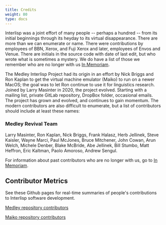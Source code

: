 ```yaml
---
title: Credits
weight: 80
type: docs
---
```


Interlisp was a joint effort of many people -- perhaps a hundred -- from its initial beginnings through its heyday to its virtual disappearance. There are more than we can enumerate or name. There were contributions by employees of BBN, Xerox, and Fuji Xerox and later, employees of Envos and Venue. There are initials in the source code with date of last edit, but who wrote what is sometimes a mystery. We do have a list of those we remember who are no longer with us [In Memoriam](/medley/history/in-memoriam).

The Medley Interlisp Project had its origin in an effort by Nick Briggs and Ron Kaplan to get the virtual machine emulator (Maiko) to run on a newer MacOS; the goal was to let Ron continue to use it for linguistics research. Joined by Larry Masinter in 2020, the project evolved. Starting with a mailing list, private GitLab repository, DropBox folder, occasional emails. The project has grown and evolved, and continues to gain momentum. The modern contributors are also difficult to enumerate, but a list of contributors should include at least these names:


### Medley Revival Team

Larry Masinter, Ron Kaplan, Nick Briggs, Frank Halasz, Herb Jellinek, Steve Kaisler, Wayne Marci, Paul McJones, Bruce Mitchener, John Cowan, Arun Welch, Michele Denber, Blake McBride, Abe Jellinek, Bill Stumbo, Matt Heffron, Eric Kaltman, Paolo Amoroso, Andrew Sengul.

For information about past contributors who are no longer with us, go to [In Memoriam](/medley/history/in-memoriam).


## Contributor Metrics

See these Github pages for real-time summaries of people's contributions to Interlisp software development.

<a href="https://github.com/Interlisp/medley/graphs/contributors">Medley repository contributors</a>

<a href="https://github.com/Interlisp/maiko/graphs/contributors">Maiko repository contributors</a>